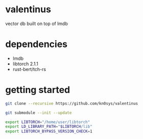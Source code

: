 # valentinus
vector db built on top of lmdb

# dependencies

* lmdb
* libtorch 2.1.1
* rust-bert/tch-rs

# getting started

```bash
git clone --recursive https://github.com/kn0sys/valentinus
```

```bash
git submodule --init --update
```

```bash
export LIBTORCH="/home/user/libtorch"
export LD_LIBRARY_PATH="$LIBTORCH/lib"
export LIBTORCH_BYPASS_VERSION_CHECK=1
```
